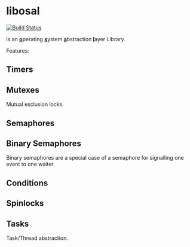 # libosal
[![Build Status](https://rmc-jenkins.robotic.dlr.de/jenkins/buildStatus/icon?job=common%2libosal%2Fmaster)](https://rmc-jenkins.robotic.dlr.de/jenkins/job/common/job/libosal/job/master/)

is an <ins>**o**</ins>perating <ins>**s**</ins>ystem <ins>**a**</ins>bstraction <ins>**l**</ins>ayer Library. 

Features:

## Timers



## Mutexes

Mutual exclusion locks.

## Semaphores

## Binary Semaphores

Binary semaphores are a special case of a semaphore for signalling one event to one waiter.

## Conditions


## Spinlocks


## Tasks

Task/Thread abstraction.
